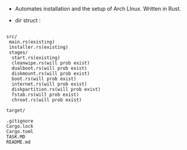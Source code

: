 - Automates installation and the setup of Arch LInux. Written in Rust.



- dir struct :
```

src/
 main.rs(existing)
 installer.rs(existing)
 stages/
  start.rs(existing)
  cleanwipe.rs(will prob exist)
  dualboot.rs(will prob exist)
  diskmount.rs(will prob exist)
  boot.rs(will prob exist)
  internet.rs(will prob exist)
  diskpartition.rs(will prob exist)
  fstab.rs(will prob exist)
  chroot.rs(will prob exist)

target/

.gitignore
Cargo.lock
Cargo.toml
TASK.MD
README.md

  






```